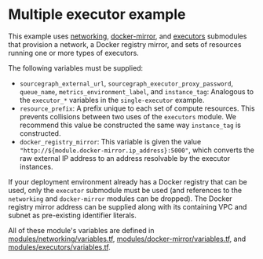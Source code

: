 # Multiple executor example

This example uses [networking](https://registry.terraform.io/modules/sourcegraph/executors/aws/3.38.0/submodules/networking), [docker-mirror](https://registry.terraform.io/modules/sourcegraph/executors/aws/3.38.0/submodules/docker-mirror), and [executors](https://registry.terraform.io/modules/sourcegraph/executors/aws/3.38.0/submodules/executors) submodules that provision a network, a Docker registry mirror, and sets of resources running one or more types of executors.

The following variables must be supplied:

- `sourcegraph_external_url`, `sourcegraph_executor_proxy_password`, `queue_name`, `metrics_environment_label`, and `instance_tag`: Analogous to the `executor_*` variables in the `single-executor` example.
- `resource_prefix`: A prefix unique to each set of compute resources. This prevents collisions between two uses of the `executors` module. We recommend this value be constructed the same way `instance_tag` is constructed.
- `docker_registry_mirror`: This variable is given the value `"http://${module.docker-mirror.ip_address}:5000"`, which converts the raw external IP address to an address resolvable by the executor instances.

If your deployment environment already has a Docker registry that can be used, only the `executor` submodule must be used (and references to the `networking` and `docker-mirror` modules can be dropped). The Docker registry mirror address can be supplied along with its containing VPC and subnet as pre-existing identifier literals.

All of these module's variables are defined in [modules/networking/variables.tf](https://github.com/sourcegraph/terraform-aws-executors/blob/v3.38.0/modules/networking/variables.tf), [modules/docker-mirror/variables.tf](https://github.com/sourcegraph/terraform-aws-executors/blob/v3.38.0/modules/docker-mirror/variables.tf), and [modules/executors/variables.tf](https://github.com/sourcegraph/terraform-aws-executors/blob/v3.38.0/modules/executors/variables.tf).
